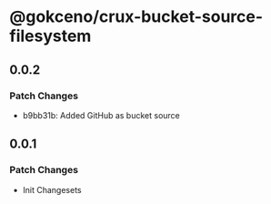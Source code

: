 # @gokceno/crux-bucket-source-filesystem

## 0.0.2

### Patch Changes

- b9bb31b: Added GitHub as bucket source

## 0.0.1

### Patch Changes

- Init Changesets
